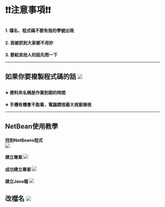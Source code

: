 **<h1> ❗❗注意事項❗❗**

**<h4>1. 檔名、程式碼不要有我的學號出現**
**<h4>2. 我被抓到大家都不用抄**
**<h4>3. 要給其他人的話先問一下**

---
**<h4>如果你要複製程式碼的話**
![](https://i.imgur.com/GgxXPyx.png)
---

**<h4>※ 資料夾名稱是作業到期的時間**
**<h4>※ 手機有機會不能看，電腦請按最大視窗檢視**

---
**<h2>NetBean使用教學**

**<h4>找到NetBeans程式**\
![](https://i.imgur.com/K96suF0.png)

**<h4>建立專案**
![](https://i.imgur.com/uxxYcSC.png)

**<h4>成功建立專案**
![](https://i.imgur.com/Us5PmaX.png)

**<h4>建立Java檔**
![](https://i.imgur.com/APM3UfW.png)

**<h4>改檔名**
![](https://i.imgur.com/kUHanOo.png)
---

